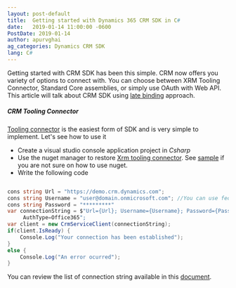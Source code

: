 ```yaml
---
layout: post-default
title:  Getting started with Dynamics 365 CRM SDK in C#
date:   2019-01-14 11:00:00 -0600
PostDate: 2019-01-14
author: apurvghai
ag_categories: Dynamics CRM SDK
lang: C#
---
```


Getting started with CRM SDK has been this simple. CRM now offers you variety of options to connect with. You can choose between XRM Tooling Connector, Standard Core assemblies, or simply use OAuth with Web API. This article will talk about CRM SDK using [late binding](https://en.wikipedia.org/wiki/Late_binding) approach. 

##### CRM Tooling Connector
[Tooling connector](https://docs.microsoft.com/en-us/dynamics365/customer-engagement/developer/xrm-tooling/use-crmserviceclient-constructors-connect) is the easiest form of SDK and is very simple to implement. Let's see how to use it

- Create a visual studio console application project in *Csharp*
- Use the nuget manager to restore [Xrm tooling connector](https://www.nuget.org/packages/Microsoft.CrmSdk.XrmTooling.CoreAssembly/). See [sample](https://www.nuget.org/packages/Microsoft.CrmSdk.XrmTooling.CoreAssembly/) if you are not sure on how to use nuget.
- Write the following code


```csharp

cons string Url = "https://demo.crm.dynamics.com";
cons string Username = "user@domain.onmicrosoft.com"; //You can use federated too
cons string Password = "*********"
var connectionString = $"Url={Url}; Username={Username}; Password={Password}; 
     AuthType=Office365";
var client = new CrmServiceClient(connectionString);
if(client.IsReady) {
    Console.Log("Your connection has been established");
}
else {
    Console.Log("An error ocurred");
}

```
You can review the list of connection string available in this [document](https://docs.microsoft.com/en-us/dynamics365/customer-engagement/developer/xrm-tooling/use-connection-strings-xrm-tooling-connect).